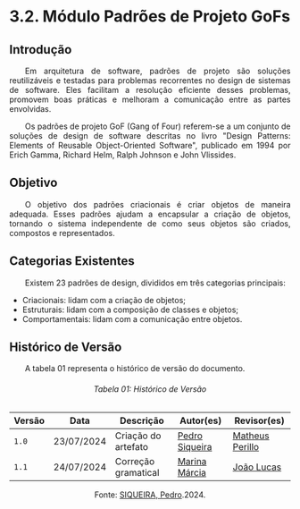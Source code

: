# **3.2. Módulo Padrões de Projeto GoFs**

## **Introdução**

<p align="justify">
&emsp;&emsp;Em arquitetura de software, padrões de projeto são soluções reutilizáveis e testadas para problemas recorrentes no design de sistemas de software. Eles facilitam a resolução eficiente desses problemas, promovem boas práticas e melhoram a comunicação entre as partes envolvidas.
</p>
<p align="justify"> 
&emsp;&emsp;Os padrões de projeto GoF (Gang of Four) referem-se a um conjunto de soluções de design de software descritas no livro "Design Patterns: Elements of Reusable Object-Oriented Software", publicado em 1994 por Erich Gamma, Richard Helm, Ralph Johnson e John Vlissides.
</p>

## **Objetivo**
<p align="justify">
&emsp;&emsp;O objetivo dos padrões criacionais é criar objetos de maneira adequada. Esses padrões ajudam a encapsular a criação de objetos, tornando o sistema independente de como seus objetos são criados, compostos e representados.
</p>

## **Categorias Existentes** 
<p align="justify">
&emsp;&emsp;Existem 23 padrões de design, divididos em três categorias principais:
<ul>
<li>Criacionais: lidam com a criação de objetos;</li>
<li>Estruturais: lidam com a composição de classes e objetos;</li>
<li>Comportamentais: lidam com a comunicação entre objetos.</li>
</ul>
</p>

## **Histórico de Versão**
<p align="justify">
&emsp;&emsp;A tabela 01 representa o histórico de versão do documento.
</p>

<h6 align="center">Tabela 01: Histórico de Versão</h6>
<div align="center">

| Versão | Data       | Descrição            | Autor(es)                                           | Revisor(es) |
| ------ | ---------- | -------------------- | --------------------------------------------------- | ----------- |
| `1.0`  | 23/07/2024 | Criação do artefato | [Pedro Siqueira](https://github.com/PedroSiq) | [Matheus Perillo](https://github.com/MatheusPerillo)    |
| `1.1`  | 24/07/2024 | Correção gramatical | [Marina Márcia](https://github.com/The-Boss-Nina) | [João Lucas](https://github.com/Jlmsousa)    |
Fonte: <a href="https://github.com/PedroSiq">SIQUEIRA, Pedro</a>.2024. </p>